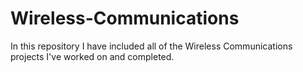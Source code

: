 # Wireless-Communications
In this repository I have included all of the Wireless Communications projects I've worked on and completed.
